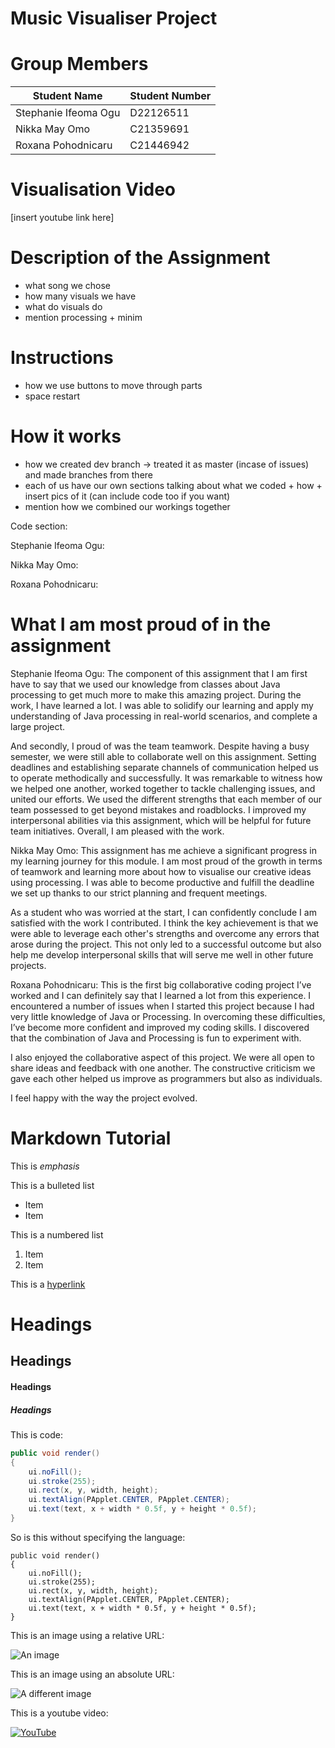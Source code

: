 # Music Visualiser Project

# Group Members

| Student Name | Student Number |
|-----------|-----------|
|Stephanie Ifeoma Ogu | D22126511 |
|Nikka May Omo | C21359691 |
|Roxana Pohodnicaru | C21446942 |

# Visualisation Video

[insert youtube link here]

# Description of the Assignment

- what song we chose
- how many visuals we have
- what do visuals do
- mention processing + minim

# Instructions

- how we use buttons to move through parts
- space restart

# How it works

- how we created dev branch -> treated it as master (incase of issues) and made branches from there
- each of us have our own sections talking about what we coded + how + insert pics of it (can include code too if you want)
- mention how we combined our workings together

Code section:

Stephanie Ifeoma Ogu:

Nikka May Omo:

Roxana Pohodnicaru:

# What I am most proud of in the assignment

Stephanie Ifeoma Ogu: The component of this assignment that I am first have to say that we used our knowledge from classes about Java processing to get much more to make this amazing project.  During the work, I have learned a lot. I  was able to solidify our learning and apply my understanding of Java processing in real-world scenarios, and complete a large project.

And secondly, I proud of was the team teamwork. Despite having a busy semester, we were still able to collaborate well on this assignment. Setting deadlines and establishing separate channels of communication helped us to operate methodically and successfully. It was remarkable to witness how we helped one another, worked together to tackle challenging issues, and united our efforts. We used the different strengths that each member of our team possessed to get beyond mistakes and roadblocks. I improved my interpersonal abilities via this assignment, which will be helpful for future team initiatives. Overall, I am pleased with the work.

Nikka May Omo: This assignment has me achieve a significant progress in my learning journey for this module. I am most proud of the growth in terms of teamwork and learning more about how to visualise our creative ideas using processing. I was able to become productive and fulfill the deadline we set up thanks to our strict planning and frequent meetings. 

As a student who was worried at the start, I can confidently conclude I am satisfied with the work I contributed. I think the key achievement is that we were able to leverage each other's strengths and overcome any errors that arose during the project. This not only led to a successful outcome but also help me develop interpersonal skills that will serve me well in other future projects.

Roxana Pohodnicaru: 
This is the first big collaborative coding project I’ve worked and I can definitely say that I learned a lot from this experience. 
I encountered a  number of issues when I started this project because I had very little knowledge of Java or Processing. In overcoming these difficulties, I’ve become more confident and improved my coding skills. I discovered that the combination of Java and Processing is fun to experiment with.

I also enjoyed the collaborative aspect of this project. We were all open to share ideas and feedback with one another. The constructive criticism we gave each other helped us improve as programmers but also as individuals.

I feel happy with the way the project evolved.



# Markdown Tutorial

This is *emphasis*

This is a bulleted list

- Item
- Item

This is a numbered list

1. Item
1. Item

This is a [hyperlink](http://bryanduggan.org)

# Headings
## Headings
#### Headings
##### Headings

This is code:

```Java
public void render()
{
	ui.noFill();
	ui.stroke(255);
	ui.rect(x, y, width, height);
	ui.textAlign(PApplet.CENTER, PApplet.CENTER);
	ui.text(text, x + width * 0.5f, y + height * 0.5f);
}
```

So is this without specifying the language:

```
public void render()
{
	ui.noFill();
	ui.stroke(255);
	ui.rect(x, y, width, height);
	ui.textAlign(PApplet.CENTER, PApplet.CENTER);
	ui.text(text, x + width * 0.5f, y + height * 0.5f);
}
```

This is an image using a relative URL:

![An image](images/p8.png)

This is an image using an absolute URL:

![A different image](https://bryanduggandotorg.files.wordpress.com/2019/02/infinite-forms-00045.png?w=595&h=&zoom=2)

This is a youtube video:

[![YouTube](http://img.youtube.com/vi/J2kHSSFA4NU/0.jpg)](https://www.youtube.com/watch?v=J2kHSSFA4NU)
